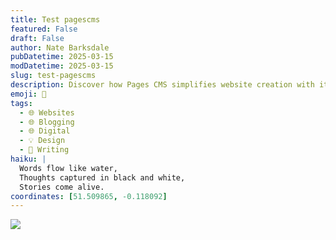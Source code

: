 ```yaml
---
title: Test pagescms
featured: False
draft: False
author: Nate Barksdale
pubDatetime: 2025-03-15
modDatetime: 2025-03-15
slug: test-pagescms
description: Discover how Pages CMS simplifies website creation with its intuitive drag-and-drop interface and powerful features. See a live demo, start building!
emoji: 📝
tags:
  - 🌐 Websites
  - 🌐 Blogging
  - 🌐 Digital
  - 💡 Design
  - 📝 Writing
haiku: |
  Words flow like water,
  Thoughts captured in black and white,
  Stories come alive.
coordinates: [51.509865, -0.118092]
---
```


![](blob:https://app.pagescms.org/23701ad5-37bc-4a33-9f0b-87b8129b449c)

